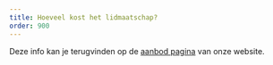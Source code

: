 ```yaml
---
title: Hoeveel kost het lidmaatschap?
order: 900
---
```


Deze info kan je terugvinden op de [aanbod pagina](/aanbod) van onze website.
